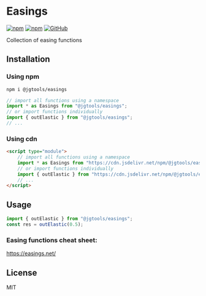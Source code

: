 # Easings

[![npm](https://img.shields.io/npm/v/@jgtools/easings)](https://www.npmjs.com/package/@jgtools/easings)
[![npm](https://img.shields.io/npm/dm/@jgtools/easings)](https://www.npmjs.com/package/@jgtools/easings)
[![GitHub](https://img.shields.io/github/license/jgtools/easings)](https://github.com/git/git-scm.com/blob/main/MIT-LICENSE.txt)

Collection of easing functions

## Installation

### Using npm

```bash
npm i @jgtools/easings
```

```javascript
// import all functions using a namespace
import * as Easings from "@jgtools/easings";
// or import functions individually
import { outElastic } from "@jgtools/easings";
// ...
```

### Using cdn

```html
<script type="module">
    // import all functions using a namespace
    import * as Easings from "https://cdn.jsdelivr.net/npm/@jgtools/easings@2.0.5/dist/index.min.js";
    // or import functions individually
    import { outElastic } from "https://cdn.jsdelivr.net/npm/@jgtools/easings@2.0.5/dist/index.min.js";
    // ...
</script>
```

## Usage

```javascript
import { outElastic } from "@jgtools/easings";
const res = outElastic(0.5);
```

### Easing functions cheat sheet:

https://easings.net/

## License

MIT
